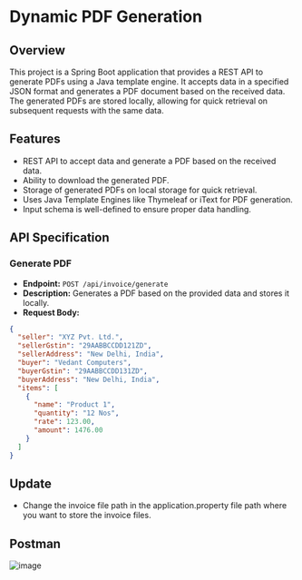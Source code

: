# Dynamic PDF Generation

## Overview

This project is a Spring Boot application that provides a REST API to generate PDFs using a Java template engine. It accepts data in a specified JSON format and generates a PDF document based on the received data. The generated PDFs are stored locally, allowing for quick retrieval on subsequent requests with the same data.

## Features

- REST API to accept data and generate a PDF based on the received data.
- Ability to download the generated PDF.
- Storage of generated PDFs on local storage for quick retrieval.
- Uses Java Template Engines like Thymeleaf or iText for PDF generation.
- Input schema is well-defined to ensure proper data handling.

## API Specification

### Generate PDF

- **Endpoint:** `POST /api/invoice/generate`
- **Description:** Generates a PDF based on the provided data and stores it locally.
- **Request Body:**

```json
{
  "seller": "XYZ Pvt. Ltd.",
  "sellerGstin": "29AABBCCDD121ZD",
  "sellerAddress": "New Delhi, India",
  "buyer": "Vedant Computers",
  "buyerGstin": "29AABBCCDD131ZD",
  "buyerAddress": "New Delhi, India",
  "items": [
    {
      "name": "Product 1",
      "quantity": "12 Nos",
      "rate": 123.00,
      "amount": 1476.00
    }
  ]
}
```
## Update
- Change the invoice file path in the application.property file path where you want to store the invoice files.
## Postman
![image](https://github.com/user-attachments/assets/24809161-babf-4e83-b66b-51689dd612ec)



